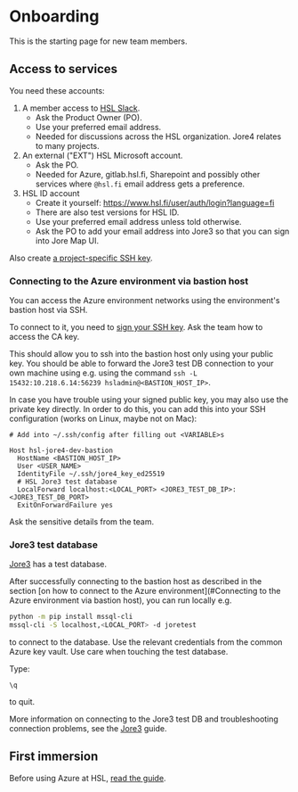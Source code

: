 # Onboarding

This is the starting page for new team members.

## Access to services

You need these accounts:
1. A member access to [HSL Slack](https://hsldevcom.slack.com).
    - Ask the Product Owner (PO).
    - Use your preferred email address.
    - Needed for discussions across the HSL organization. Jore4 relates to many projects.
1. An external ("EXT") HSL Microsoft account.
    - Ask the PO.
    - Needed for Azure, gitlab.hsl.fi, Sharepoint and possibly other services where `@hsl.fi` email address gets a preference.
1. HSL ID account
    - Create it yourself: <https://www.hsl.fi/user/auth/login?language=fi>
    - There are also test versions for HSL ID. 
    - Use your preferred email address unless told otherwise.
    - Ask the PO to add your email address into Jore3 so that you can sign into Jore Map UI.

Also create [a project-specific SSH key](https://gitlab.hsl.fi/developer-resources/azure-ansible#creating-user-key-each-user-should-have-their-own).

### Connecting to the Azure environment via bastion host

You can access the Azure environment networks using the environment's bastion host via SSH.

To connect to it, you need to [sign your SSH key](https://gitlab.hsl.fi/developer-resources/azure-ansible#signing-users-public-key-with-private-ca-key).
Ask the team how to access the CA key.

This should allow you to ssh into the bastion host only using your public key. You should be able to forward the Jore3 test DB connection to your own machine using e.g. using the command `ssh -L 15432:10.218.6.14:56239 hsladmin@<BASTION_HOST_IP>`.

In case you have trouble using your signed public key, you may also use the private key directly. In order to do this, you can add this into your SSH configuration (works on Linux, maybe not on Mac):
```ssh-config
# Add into ~/.ssh/config after filling out <VARIABLE>s

Host hsl-jore4-dev-bastion
  HostName <BASTION_HOST_IP>
  User <USER_NAME>
  IdentityFile ~/.ssh/jore4_key_ed25519
  # HSL Jore3 test database
  LocalForward localhost:<LOCAL_PORT> <JORE3_TEST_DB_IP>:<JORE3_TEST_DB_PORT>
  ExitOnForwardFailure yes
```

Ask the sensitive details from the team.

### Jore3 test database

[Jore3](jore3.md) has a test database.

After successfully connecting to the bastion host as described in the section [on how to connect to the Azure environment](#Connecting to the Azure environment via bastion host), you can run locally e.g. 
```sh
python -m pip install mssql-cli
mssql-cli -S localhost,<LOCAL_PORT> -d joretest
```
to connect to the database.
Use the relevant credentials from the common Azure key vault.
Use care when touching the test database.

Type:
```tsql
\q
```
to quit.

More information on connecting to the Jore3 test DB and troubleshooting connection problems, see the [Jore3](jore3.md) guide.

## First immersion

Before using Azure at HSL, [read the guide](https://portal.azure.com/#@hslfi.onmicrosoft.com/dashboard/arm/subscriptions/b13714ed-2c1b-416c-89a9-909524515193/resourcegroups/dashboards/providers/microsoft.portal/dashboards/bcea8162-492c-4428-ba8c-19321eceb0cd).
